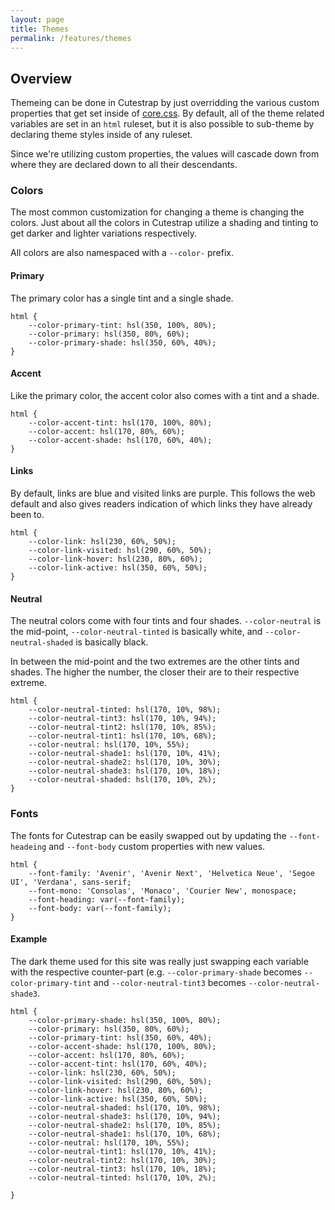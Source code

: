 ```yaml
---
layout: page
title: Themes
permalink: /features/themes
---
```


## Overview

Themeing can be done in Cutestrap by just overridding the various custom properties
that get set inside of [core.css](https://docs.cutestrap.com/section-1.html). By
default, all of the theme related variables are set in an `html` ruleset, but
it is also possible to sub-theme by declaring theme styles inside of any ruleset.

Since we're utilizing custom properties, the values will cascade down from where
they are declared down to all their descendants.

### Colors

The most common customization for changing a theme is changing the colors. Just
about all the colors in Cutestrap utilize a shading and tinting to get darker
and lighter variations respectively.

All colors are also namespaced with a `--color-` prefix.

#### Primary

The primary color has a single tint and a single shade.

```
html {
    --color-primary-tint: hsl(350, 100%, 80%);
    --color-primary: hsl(350, 80%, 60%);
    --color-primary-shade: hsl(350, 60%, 40%);
}
```

#### Accent

Like the primary color, the accent color also comes with a tint and a shade.

```
html {
    --color-accent-tint: hsl(170, 100%, 80%);
    --color-accent: hsl(170, 80%, 60%);
    --color-accent-shade: hsl(170, 60%, 40%);
}
```

#### Links

By default, links are blue and visited links are purple. This follows the web
default and also gives readers indication of which links they have already
been to.

```
html {
    --color-link: hsl(230, 60%, 50%);
    --color-link-visited: hsl(290, 60%, 50%);
    --color-link-hover: hsl(230, 80%, 60%);
    --color-link-active: hsl(350, 60%, 50%);
}
```

#### Neutral

The neutral colors come with four tints and four shades. `--color-neutral` is the
mid-point, `--color-neutral-tinted` is basically white, and `--color-neutral-shaded`
is basically black.

In between the mid-point and the two extremes are the other tints and shades. The
higher the number, the closer their are to their respective extreme.

```
html {
    --color-neutral-tinted: hsl(170, 10%, 98%);
    --color-neutral-tint3: hsl(170, 10%, 94%);
    --color-neutral-tint2: hsl(170, 10%, 85%);
    --color-neutral-tint1: hsl(170, 10%, 68%);
    --color-neutral: hsl(170, 10%, 55%);
    --color-neutral-shade1: hsl(170, 10%, 41%);
    --color-neutral-shade2: hsl(170, 10%, 30%);
    --color-neutral-shade3: hsl(170, 10%, 18%);
    --color-neutral-shaded: hsl(170, 10%, 2%);
}
```


### Fonts

The fonts for Cutestrap can be easily swapped out by updating the `--font-headeing`
and `--font-body` custom properties with new values.

```
html {
    --font-family: 'Avenir', 'Avenir Next', 'Helvetica Neue', 'Segoe UI', 'Verdana', sans-serif;
    --font-mono: 'Consolas', 'Monaco', 'Courier New', monospace;
    --font-heading: var(--font-family);
    --font-body: var(--font-family);
}
```

#### Example

The dark theme used for this site was really just swapping each variable with
the respective counter-part (e.g. `--color-primary-shade` becomes `--color-primary-tint`
and `--color-neutral-tint3` becomes `--color-neutral-shade3`.

```
html {
    --color-primary-shade: hsl(350, 100%, 80%);
    --color-primary: hsl(350, 80%, 60%);
    --color-primary-tint: hsl(350, 60%, 40%);
    --color-accent-shade: hsl(170, 100%, 80%);
    --color-accent: hsl(170, 80%, 60%);
    --color-accent-tint: hsl(170, 60%, 40%);
    --color-link: hsl(230, 60%, 50%);
    --color-link-visited: hsl(290, 60%, 50%);
    --color-link-hover: hsl(230, 80%, 60%);
    --color-link-active: hsl(350, 60%, 50%);
    --color-neutral-shaded: hsl(170, 10%, 98%);
    --color-neutral-shade3: hsl(170, 10%, 94%);
    --color-neutral-shade2: hsl(170, 10%, 85%);
    --color-neutral-shade1: hsl(170, 10%, 68%);
    --color-neutral: hsl(170, 10%, 55%);
    --color-neutral-tint1: hsl(170, 10%, 41%);
    --color-neutral-tint2: hsl(170, 10%, 30%);
    --color-neutral-tint3: hsl(170, 10%, 18%);
    --color-neutral-tinted: hsl(170, 10%, 2%);

}
```
